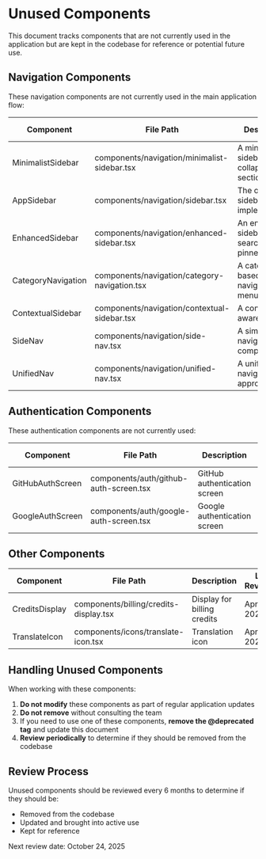 # Unused Components

This document tracks components that are not currently used in the application but are kept in the codebase for reference or potential future use.

## Navigation Components

These navigation components are not currently used in the main application flow:

| Component | File Path | Description | Last Reviewed |
|-----------|-----------|-------------|---------------|
| MinimalistSidebar | components/navigation/minimalist-sidebar.tsx | A minimalist sidebar with collapsible sections | April 24, 2025 |
| AppSidebar | components/navigation/sidebar.tsx | The original sidebar implementation | April 24, 2025 |
| EnhancedSidebar | components/navigation/enhanced-sidebar.tsx | An enhanced sidebar with search and pinned items | April 24, 2025 |
| CategoryNavigation | components/navigation/category-navigation.tsx | A category-based navigation menu | April 24, 2025 |
| ContextualSidebar | components/navigation/contextual-sidebar.tsx | A context-aware sidebar | April 24, 2025 |
| SideNav | components/navigation/side-nav.tsx | A simple side navigation component | April 24, 2025 |
| UnifiedNav | components/navigation/unified-nav.tsx | A unified navigation approach | April 24, 2025 |

## Authentication Components

These authentication components are not currently used:

| Component | File Path | Description | Last Reviewed |
|-----------|-----------|-------------|---------------|
| GitHubAuthScreen | components/auth/github-auth-screen.tsx | GitHub authentication screen | April 24, 2025 |
| GoogleAuthScreen | components/auth/google-auth-screen.tsx | Google authentication screen | April 24, 2025 |

## Other Components

| Component | File Path | Description | Last Reviewed |
|-----------|-----------|-------------|---------------|
| CreditsDisplay | components/billing/credits-display.tsx | Display for billing credits | April 24, 2025 |
| TranslateIcon | components/icons/translate-icon.tsx | Translation icon | April 24, 2025 |

## Handling Unused Components

When working with these components:

1. **Do not modify** these components as part of regular application updates
2. **Do not remove** without consulting the team
3. If you need to use one of these components, **remove the @deprecated tag** and update this document
4. **Review periodically** to determine if they should be removed from the codebase

## Review Process

Unused components should be reviewed every 6 months to determine if they should be:
- Removed from the codebase
- Updated and brought into active use
- Kept for reference

Next review date: October 24, 2025
